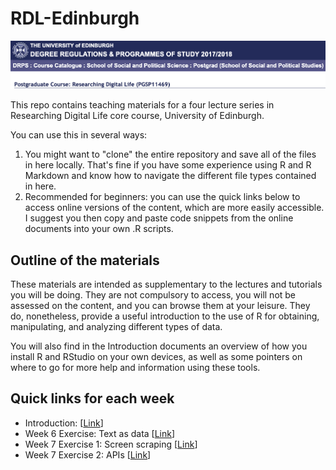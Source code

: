 # RDL-Edinburgh

![Alt Text](coursebanner.png)

This repo contains teaching materials for a four lecture series in Researching Digital Life core course, University of Edinburgh. 

You can use this in several ways:

1. You might want to "clone" the entire repository and save all of the files in here locally. That's fine if you have some experience using R and R Markdown and know how to navigate the different file types contained in here. 
2. Recommended for beginners: you can use the quick links below to access online versions of the content, which are more easily accessible. I suggest you then copy and paste code snippets from the online documents into your own .R scripts.

## Outline of the materials

These materials are intended as supplementary to the lectures and tutorials you will be doing. They are not compulsory to access, you will not be assessed on the content, and you can browse them at your leisure. They do, nonetheless, provide a useful introduction to the use of R for obtaining, manipulating, and analyzing different types of data. 

You will also find in the Introduction documents an overview of how you install R and RStudio on your own devices, as well as some pointers on where to go for more help and information using these tools.

## Quick links for each week

- Introduction: \[[Link](https://raw.githack.com/cjbarrie/RDL-Ed/main/01-intro/01-intro.html)\]
- Week 6 Exercise: Text as data \[[Link](https://raw.githack.com/cjbarrie/RDL-Ed/main/02-text-as-data/02-week6.html)\]
- Week 7 Exercise 1: Screen scraping \[[Link](https://raw.githack.com/cjbarrie/RDL-Ed/main/03-screenscrape-apis/03-week7.html)\]
- Week 7 Exercise 2: APIs \[[Link](https://raw.githack.com/cjbarrie/RDL-Ed/main/03-screenscrape-apis/03-week7-2.html)\]
